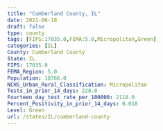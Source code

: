 ```yaml
---
title: "Cumberland County, IL"
date: 2021-06-18
draft: false
type: county
tags: [FIPS:17035.0,FEMA:5.0,Micropolitan,Green]
categories: [IL]
County: Cumberland County
State: IL
FIPS: 17035.0
FEMA_Region: 5.0
Population: 10766.0
NCHS_Urban_Rural_Classification: Micropolitan
Tests_in_prior_14_days: 228.0
Fourteen_day_test_rate_per_100000: 2118.0
Percent_Positivity_in_prior_14_days: 0.018
Level: Green
url: /states/IL/cumberland-county
---
```



